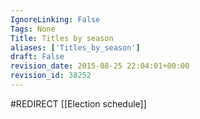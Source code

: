 ```yaml
---
IgnoreLinking: False
Tags: None
Title: Titles by season
aliases: ['Titles_by_season']
draft: False
revision_date: 2015-08-25 22:04:01+00:00
revision_id: 38252
---
```


#REDIRECT [[Election schedule]]
